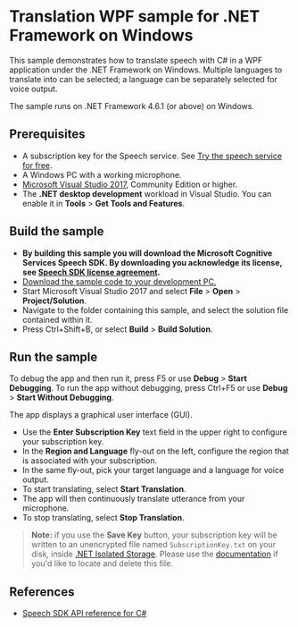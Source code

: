 # Translation WPF sample for .NET Framework on Windows

This sample demonstrates how to translate speech with C# in a WPF application under the .NET Framework on Windows.
Multiple languages to translate into can be selected; a language can be separately selected for voice output.

The sample runs on .NET Framework 4.6.1 (or above) on Windows.

## Prerequisites

* A subscription key for the Speech service. See [Try the speech service for free](https://docs.microsoft.com/azure/cognitive-services/speech-service/get-started).
* A Windows PC with a working microphone.
* [Microsoft Visual Studio 2017](https://www.visualstudio.com/), Community Edition or higher.
* The **.NET desktop development** workload in Visual Studio.
  You can enable it in **Tools** \> **Get Tools and Features**.

## Build the sample

* **By building this sample you will download the Microsoft Cognitive Services Speech SDK. By downloading you acknowledge its license, see [Speech SDK license agreement](https://aka.ms/csspeech/license).**
* [Download the sample code to your development PC.](../../README.md#get-the-samples)
* Start Microsoft Visual Studio 2017 and select **File** \> **Open** \> **Project/Solution**.
* Navigate to the folder containing this sample, and select the solution file contained within it.
* Press Ctrl+Shift+B, or select **Build** \> **Build Solution**.

## Run the sample

To debug the app and then run it, press F5 or use **Debug** \> **Start Debugging**. To run the app without debugging, press Ctrl+F5 or use **Debug** \> **Start Without Debugging**.

The app displays a graphical user interface (GUI).

* Use the **Enter Subscription Key** text field in the upper right to configure your subscription key.
* In the **Region and Language** fly-out on the left, configure the region that is associated with your subscription.
* In the same fly-out, pick your target language and a language for voice output.
* To start translating, select **Start Translation**.
* The app will then continuously translate utterance from your microphone.
* To stop translating, select **Stop Translation**.

> **Note:**
> if you use the **Save Key** button, your subscription key will be written to an unencrypted file named `SubscriptionKey.txt` on your disk, inside [.NET Isolated Storage](https://docs.microsoft.com/dotnet/standard/io/isolated-storage).
> Please use the [documentation](https://docs.microsoft.com/dotnet/standard/io/isolated-storage) if you'd like to locate and delete this file.

## References

* [Speech SDK API reference for C#](https://aka.ms/csspeech/csharpref)
